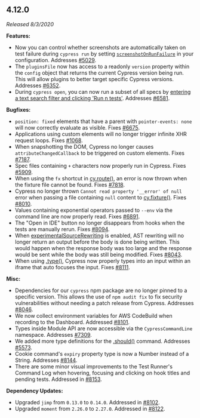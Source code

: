 ## 4.12.0

_Released 8/3/2020_

**Features:**

- Now you can control whether screenshots are automatically taken on test failure during `cypress run` by setting [`screenshotOnRunFailure`](/guides/references/configuration#Screenshots) in your configuration. Addresses [#5029](https://github.com/cypress-io/cypress/issues/5029).
- The `pluginsFile` now has access to a readonly `version` property within the `config` object that returns the current Cypress version being run. This will allow plugins to better target specific Cypress versions. Addresses [#6352](https://github.com/cypress-io/cypress/issues/6352).
- During `cypress open`, you can now run a subset of all specs by [entering a text search filter and clicking 'Run n tests'](/guides/core-concepts/writing-and-organizing-tests#Run-filtered-specs). Addresses [#6581](https://github.com/cypress-io/cypress/issues/6581).

**Bugfixes:**

- `position: fixed` elements that have a parent with `pointer-events: none` will now correctly evaluate as visible. Fixes [#6675](https://github.com/cypress-io/cypress/issues/6675).
- Applications using custom elements will no longer trigger infinite XHR request loops. Fixes [#1068](https://github.com/cypress-io/cypress/issues/1068).
- When snapshotting the DOM, Cypress no longer causes `attributeChangedCallback` to be triggered on custom elements. Fixes [#7187](https://github.com/cypress-io/cypress/issues/7187).
- Spec files containing `+` characters now properly run in Cypress. Fixes [#5909](https://github.com/cypress-io/cypress/issues/5909).
- When using the `fx` shortcut in [cy.route()](/api/commands/route), an error is now thrown when the fixture file cannot be found. Fixes [#7818](https://github.com/cypress-io/cypress/issues/7818).
- Cypress no longer thrown `Cannot read property '__error' of null` error when passing a file containing `null` content to [cy.fixture()](/api/commands/fixture). Fixes [#8010](https://github.com/cypress-io/cypress/issues/8010).
- Values containing exponential operators passed to `--env` via the command line are now properly read. Fixes [#6891](https://github.com/cypress-io/cypress/issues/6891).
- The "Open in IDE" button no longer disappears from hooks when the tests are manually rerun. Fixes [#8094](https://github.com/cypress-io/cypress/issues/8094).
- When [experimentalSourceRewriting](/guides/references/experiments) is enabled, AST rewriting will no longer return an output before the body is done being written. This would happen when the response body was too large and the response would be sent while the body was still being modified. Fixes [#8043](https://github.com/cypress-io/cypress/issues/8043).
- When using [.type()](/api/commands/type), Cypress now properly types into an input within an iframe that auto focuses the input. Fixes [#8111](https://github.com/cypress-io/cypress/issues/8111).

**Misc:**

- Dependencies for our `cypress` npm package are no longer pinned to a specific version. This allows the use of `npm audit fix` to fix security vulnerabilities without needing a patch release from Cypress. Addresses [#8046](https://github.com/cypress-io/cypress/issues/8046).
- We now collect environment variables for AWS CodeBuild when recording to the Dashboard. Addressed [#8101](https://github.com/cypress-io/cypress/issues/8101).
- Types inside Module API are now accessible via the `CypressCommandLine` namespace. Addresses [#7309](https://github.com/cypress-io/cypress/issues/7309).
- We added more type definitions for the [.should()](/api/commands/should) command. Addresses [#5573](https://github.com/cypress-io/cypress/issues/5573).
- Cookie command's `expiry` property type is now a Number instead of a String. Addresses [#8144](https://github.com/cypress-io/cypress/issues/8144).
- There are some minor visual improvements to the Test Runner's Command Log when hovering, focusing and clicking on hook titles and pending tests. Addressed in [#8153](https://github.com/cypress-io/cypress/pull/8153).

**Dependency Updates:**

- Upgraded `jimp` from `0.13.0` to `0.14.0`. Addressed in [#8102](https://github.com/cypress-io/cypress/pull/8102).
- Upgraded `moment` from `2.26.0` to `2.27.0`. Addressed in [#8122](https://github.com/cypress-io/cypress/pull/8122).

